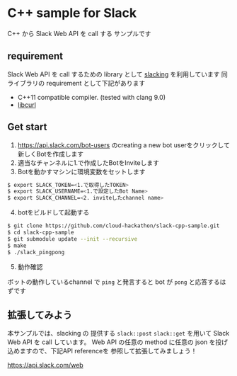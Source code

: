 # C++ sample for Slack

C++ から Slack Web API を call する サンプルです

## requirement

Slack Web API を call するための library として [slacking](https://github.com/coin-au-carre/slacking) を利用しています
同ライブラリの requirement として下記があります

* C++11 compatible compiler. (tested with clang 9.0)
* [libcurl](https://curl.haxx.se/libcurl/)

## Get start

1. https://api.slack.com/bot-users のcreating a new bot userをクリックして新しくBotを作成します
2. 適当なチャンネルに1.で作成したBotをInviteします
3. Botを動かすマシンに環境変数をセットします

```sh
$ export SLACK_TOKEN=<1.で取得したTOKEN>
$ export SLACK_USERNAME=<1.で設定したBot Name>
$ export SLACK_CHANNEL=<2. inviteしたchannel name>
```

4. botをビルドして起動する

```sh
$ git clone https://github.com/cloud-hackathon/slack-cpp-sample.git
$ cd slack-cpp-sample
$ git submodule update --init --recursive
$ make
$ ./slack_pingpong
```

5. 動作確認

ボットの動作しているchannel で `ping` と発言すると bot が `pong` と応答するはずです

## 拡張してみよう

本サンプルでは、slacking の 提供する `slack::post` `slack::get` を用いて
Slack Web API を call しています。
Web API の任意の method に任意の json を投げ込めますので、下記API referenceを
参照して拡張してみましょう！

https://api.slack.com/web




